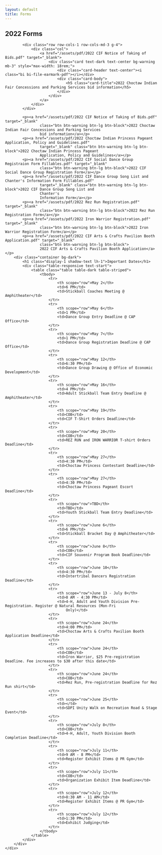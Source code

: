```yaml
---
layout: default
title: Forms
---
```


<section class="diamond-bg">
    <div class="container">
        <h1 class="display-1 shadow-text lh-1">2022 Forms</h1>

            <div class="row row-cols-1 row-cols-md-3 g-4">
                <div class="col">
                    <a href="/assets/pdf/2022 CIF Notice of Taking of Bids.pdf" target="_blank">
                        <div class="card text-dark text-center bg-warning mb-3" style="max-width: 18rem;">
                            <div class="card-header text-center"><i class="bi bi-file-earmark-pdf"></i></div>
                            <div class="card-body">
                                <h5 class="card-title">2022 Choctaw Indian Fair Concessions and Parking Services bid information</h5>
                            </div>
                        </div>
                    </a>
                </div>
            </div>

            <p><a href="/assets/pdf/2022 CIF Notice of Taking of Bids.pdf" target="_blank"
                    class="btn btn-warning btn-lg btn-block">2022 Choctaw Indian Fair Concessions and Parking Services
                    bid information</a></p>
            <p><a href="/assets/pdf/2022 Choctaw Indian Princess Pageant Application, Policy and Guidelines.pdf"
                    target="_blank" class="btn btn-warning btn-lg btn-block">2022 Choctaw Indian Princess Pageant
                    Application, Policy and Guidelines</a></p>
            <p><a href="/assets/pdf/2022 CIF Social Dance Group Registraion Form Fillables.pdf" target="_blank"
                    class="btn btn-warning btn-lg btn-block">2022 CIF Social Dance Group Registration Form</a></p>
            <p><a href="/assets/pdf/2022 CIF Dance Group Song List and Chanter's Information Form Fillables.pdf"
                    target="_blank" class="btn btn-warning btn-lg btn-block">2022 CIF Dance Group Song List and
                    Chanter's
                    Information Form</a></p>
            <p><a href="/assets/pdf/2022 Rez Run Registration.pdf" target="_blank"
                    class="btn btn-warning btn-lg btn-block">2022 Rez Run Registration Form</a></p>
            <p><a href="/assets/pdf/2022 Iron Warrior Registration.pdf" target="_blank"
                    class="btn btn-warning btn-lg btn-block">2022 Iron Warrior Registration Form</a></p>
            <p><a href="/assets/pdf/2022 CIF Arts & Crafts Pavilion Booth Application.pdf" target="_blank"
                    class="btn btn-warning btn-lg btn-block">
                    2022 CIF Arts & Crafts Pavilion Booth Application</a></p>
        <div class="container bg-dark">
            <h1 class="display-1 shadow-text lh-1">Important Dates</h1>
            <div class="table-responsive text-start">
                <table class="table table-dark table-striped">
                    <tbody>
                        <tr>
                            <th scope="row">May 2</th>
                            <td>6 PM</td>
                            <td>Stickball Coaches Meeting @ Amphitheater</td>
                        </tr>
                        <tr>
                            <th scope="row">May 6</th>
                            <td>1 PM</td>
                            <td>Dance Group Entry Deadline @ CAP Office</td>
                        </tr>
                        <tr>
                            <th scope="row">May 7</th>
                            <td>1 PM</td>
                            <td>Dance Group Registration Deadline @ CAP Office</td>
                        </tr>
                        <tr>
                            <th scope="row">May 12</th>
                            <td>6:30 PM</td>
                            <td>Dance Group Drawing @ Office of Economic Development</td>
                        </tr>
                        <tr>
                            <th scope="row">May 16</th>
                            <td>4 PM</td>
                            <td>Adult Stickball Team Entry Deadline @ Amphitheater</td>
                        </tr>
                        <tr>
                            <th scope="row">May 19</th>
                            <td>COB</td>
                            <td>CIF T-Shirt Orders Deadline</td>
                        </tr>
                        <tr>
                            <th scope="row">May 20</th>
                            <td>COB</td>
                            <td>REZ RUN and IRON WARRIOR T-shirt Orders Deadline</td>
                        </tr>
                        <tr>
                            <th scope="row">May 27</th>
                            <td>4:30 PM</td>
                            <td>Choctaw Princess Contestant Deadline</td>
                        </tr>
                        <tr>
                            <th scope="row">May 27</th>
                            <td>4:30 PM</td>
                            <td>Choctaw Princess Pageant Escort Deadline</td>
                        </tr>
                        <tr>
                            <th scope="row">TBD</th>
                            <td>TBD</td>
                            <td>Youth Stickball Team Entry Deadline</td>
                        </tr>
                        <tr>
                            <th scope="row">June 6</th>
                            <td>6 PM</td>
                            <td>Stickball Bracket Day @ Amphitheater</td>
                        </tr>
                        <tr>
                            <th scope="row">June 8</th>
                            <td>COB</td>
                            <td>CIF Souvenir Program Book Deadline</td>
                        </tr>
                        <tr>
                            <th scope="row">June 10</th>
                            <td>4:30 PM</td>
                            <td>Intertribal Dancers Registration Deadline</td>
                        </tr>
                        <tr>
                            <th scope="row">June 13 - July 8</th>
                            <td>8 AM - 4:30 PM</td>
                            <td>4-H, Adult and Youth Division Pre-Registration. Register @ Natural Resources (Mon-Fri
                                Only)</td>
                        </tr>
                        <tr>
                            <th scope="row">June 24</th>
                            <td>4:00 PM</td>
                            <td>Choctaw Arts & Crafts Pavilion Booth Application Deadline</td>
                        </tr>
                        <tr>
                            <th scope="row">June 24</th>
                            <td>COB</td>
                            <td>Iron Warrior, $25 Pre-registration Deadline. Fee increases to $30 after this date</td>
                        </tr>
                        <tr>
                            <th scope="row">June 24</th>
                            <td>COB</td>
                            <td>Rez Run, Pre-registration Deadline for Rez Run shirt</td>
                        </tr>
                        <tr>
                            <th scope="row">June 25</th>
                            <td></td>
                            <td>SDPI Unity Walk on Recreation Road & Stage Event</td>
                        </tr>
                        <tr>
                            <th scope="row">July 8</th>
                            <td>COB</td>
                            <td>4-H, Adult, Youth Division Booth Completion Deadline</td>
                        </tr>
                        <tr>
                            <th scope="row">July 11</th>
                            <td>9 AM - 8 PM</td>
                            <td>Register Exhibit Items @ PR Gym</td>
                        </tr>
                        <tr>
                            <th scope="row">July 11</th>
                            <td>COB</td>
                            <td>Organization Exhibit Item Deadline</td>
                        </tr>
                        <tr>
                            <th scope="row">July 12</th>
                            <td>8:30 AM - 11 AM</td>
                            <td>Register Exhibit Items @ PR Gym</td>
                        </tr>
                        <tr>
                            <th scope="row">July 12</th>
                            <td>1:30 PM</td>
                            <td>Exhibit Judging</td>
                        </tr>
                    </tbody>
                </table>
            </div>
        </div>
    </div>
</section>
